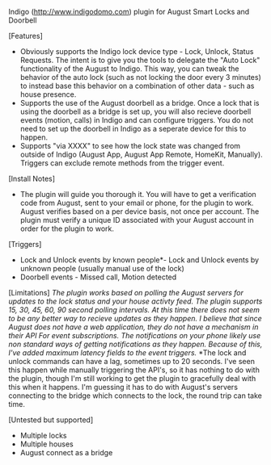Indigo (http://www.indigodomo.com) plugin for August Smart Locks and Doorbell

[Features]
* Obviously supports the Indigo lock device type - Lock, Unlock, Status Requests.  The intent is to give you the tools to delegate the "Auto Lock" functionality of the August to Indigo.  This way, you can tweak the behavior of the auto lock (such as not locking the door every 3 minutes) to instead base this behavior on a combination of other data - such as house presence.
* Supports the use of the August doorbell as a bridge.  Once a lock that is using the doorbell as a bridge is set up, you will also recieve doorbell events (motion, calls) in Indigo and can configure triggers.  You do not need to set up the doorbell in Indigo as a seperate device for this to happen.
* Supports "via XXXX" to see how the lock state was changed from outside of Indigo (August App, August App Remote, HomeKit, Manually).  Triggers can exclude remote methods from the trigger event.

[Install Notes]
* The plugin will guide you thorough it.  You will have to get a verification code from August, sent to your email or phone, for the plugin to work.  August verifies based on a per device basis, not once per account.  The plugin must verify a unique ID associated with your August account in order for the plugin to work.

[Triggers]
* Lock and Unlock events by known people*- Lock and Unlock events by unknown people (usually manual use of the lock)
* Doorbell events - Missed call, Motion detected

[Limitations]
*The plugin works based on polling the August servers for updates to the lock status and your house activty feed.  The plugin supports 15, 30, 45, 60, 90 second polling intervals.  At this time there does not seem to be any better way to recieve updates as they happen.  I believe that since August does not have a web application, they do not have a mechanism in their API For event subscriptions.  The notifications on your phone likely use non standard ways of getting notifications as they happen.  Because of this, I've added maximum latency fields to the event triggers.*
*The lock and unlock commands can have a lag, sometimes up to 20 seconds.  I've seen this happen while manually triggering the API's, so it has nothing to do with the plugin, though I'm still working to get the plugin to gracefully deal with this when it happens.  I'm guessing it has to do with August's servers connecting to the bridge which connects to the lock, the round trip can take time.

[Untested but supported]
* Multiple locks
* Multiple houses
* August connect as a bridge
